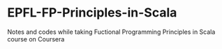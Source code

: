 # EPFL-FP-Principles-in-Scala
Notes and codes while taking Fuctional Programming Principles in Scala course on Coursera
